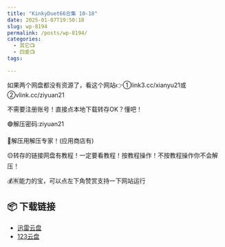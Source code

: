 ```yaml
---
title: "KinkyDuet66合集 10-18"
date: 2025-01-07T19:50:18
slug: wp-8194
permalink: /posts/wp-8194/
categories:
  - 其它📺
  - 四爱📺
tags:

---
```


如果两个网盘都没有资源了，看这个网站👉①link3.cc/xianyu21或②vlink.cc/ziyuan21

不需要注册账号！直接点本地下载转存OK？懂吧！

🟢解压密码:ziyuan21

🔵解压用解压专家！(应用商店有)

🟡转存的链接网盘有教程！一定要看教程！按教程操作！不按教程操作你不会解压！

💰🈶能力的宝，可以点左下角赞赏支持一下网站运行

## 📦 下载链接
- [迅雷云盘](https://blziyuan21.com/pay-download/8194?key=4d0dbca8ef&down_id=0)
- [123云盘](https://blziyuan21.com/pay-download/8194?key=4d0dbca8ef&down_id=1)

